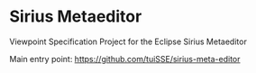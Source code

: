 # Sirius Metaeditor
Viewpoint Specification Project for the Eclipse Sirius Metaeditor

Main entry point: https://github.com/tuiSSE/sirius-meta-editor
